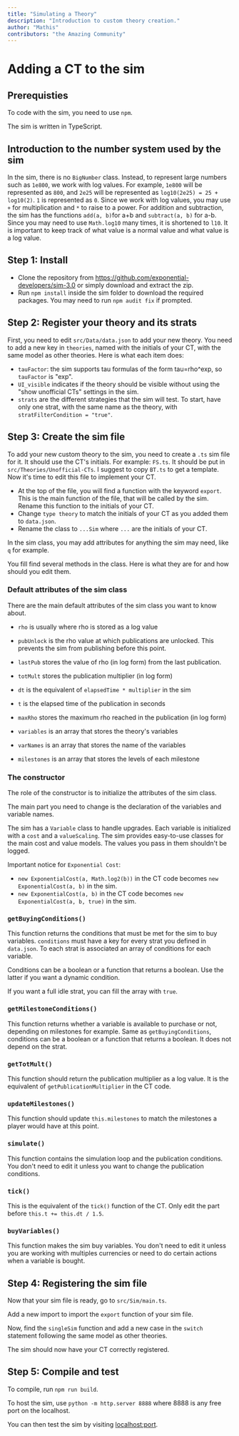 ```yaml
---
title: "Simulating a Theory"
description: "Introduction to custom theory creation."
author: "Mathis"
contributors: "the Amazing Community"
---
```


# Adding a CT to the sim

## Prerequisties

To code with the sim, you need to use `npm`.

The sim is written in TypeScript.

## Introduction to the number system used by the sim

In the sim, there is no `BigNumber` class. Instead, to represent large numbers such as `1e800`, we work with log values.
For example, `1e800` will be represented as `800`, and `2e25` will be represented as `log10(2e25) = 25 + log10(2)`. `1` is represented as `0`.
Since we work with log values, you may use `+` for multiplication and `*` to raise to a power.
For addition and subtraction, the sim has the functions `add(a, b)`for a+b and `subtract(a, b)` for a-b.
Since you may need to use `Math.log10` many times, it is shortened to `l10`.
It is important to keep track of what value is a normal value and what value is a log value.

## Step 1: Install

- Clone the repository from <https://github.com/exponential-developers/sim-3.0> or simply download and extract the zip.
- Run `npm install` inside the sim folder to download the required packages. You may need to run `npm audit fix` if prompted.

## Step 2: Register your theory and its strats

First, you need to edit `src/Data/data.json` to add your new theory.
You need to add a new key in `theories`, named with the initials of your CT, with the same model as other theories.
Here is what each item does:

- `tauFactor`: the sim supports tau formulas of the form tau=rho^exp, so `tauFactor` is "exp".
- `UI_visible` indicates if the theory should be visible without using the "show unofficial CTs" settings in the sim.
- `strats` are the different strategies that the sim will test. To start, have only one strat, with the same name as the theory, with `stratFilterCondition = "true"`.

## Step 3: Create the sim file

To add your new custom theory to the sim, you need to create a `.ts` sim file for it. It should use the CT's initials. For example: `FS.ts`.
It should be put in `src/Theories/Unofficial-CTs`. I suggest to copy `BT.ts` to get a template.
Now it's time to edit this file to implement your CT.

- At the top of the file, you will find a function with the keyword `export`. This is the main function of the file, that will be called by the sim.
Rename this function to the initials of your CT.
- Change `type theory` to match the initials of your CT as you added them to `data.json`.
- Rename the class to `...Sim` where `...` are the initials of your CT.

In the sim class, you may add attributes for anything the sim may need, like `q` for example.

You fill find several methods in the class. Here is what they are for and how should you edit them.

### Default attributes of the sim class

There are the main default attributes of the sim class you want to know about.

- `rho` is usually where rho is stored as a log value
- `pubUnlock` is the rho value at which publications are unlocked. This prevents the sim from publishing before this point.

- `lastPub` stores the value of rho (in log form) from the last publication.
- `totMult` stores the publication multiplier (in log form)
- `dt` is the equivalent of `elapsedTime * multiplier` in the sim
- `t` is the elapsed time of the publication in seconds
- `maxRho` stores the maximum rho reached in the publication (in log form)
- `variables` is an array that stores the theory's variables
- `varNames` is an array that stores the name of the variables
- `milestones` is an array that stores the levels of each milestone

### The constructor

The role of the constructor is to initialize the attributes of the sim class.

The main part you need to change is the declaration of the variables and variable names.

The sim has a `Variable` class to handle upgrades. Each variable is initialized with a `cost` and a `valueScaling`.
The sim provides easy-to-use classes for the main cost and value models. The values you pass in them shouldn't be logged.

Important notice for `Exponential Cost`:

- `new ExponentialCost(a, Math.log2(b))` in the CT code becomes `new ExponentialCost(a, b)` in the sim.
- `new ExponentialCost(a, b)` in the CT code becomes `new ExponentialCost(a, b, true)` in the sim.

### `getBuyingConditions()`

This function returns the conditions that must be met for the sim to buy variables.
`conditions` must have a key for every strat you defined in `data.json`.
To each strat is associated an array of conditions for each variable.

Conditions can be a boolean or a function that returns a boolean. Use the latter if you want a dynamic condition.

If you want a full idle strat, you can fill the array with `true`.

### `getMilestoneConditions()`

This function returns whether a variable is available to purchase or not, depending on milestones for example.
Same as `getBuyingConditions`, conditions can be a boolean or a function that returns a boolean.
It does not depend on the strat.

### `getTotMult()`

This function should return the publication multiplier as a log value. It is the equivalent of `getPublicationMultiplier` in the CT code.

### `updateMilestones()`

This function should update `this.milestones` to match the milestones a player would have at this point.

### `simulate()`

This function contains the simulation loop and the publication conditions.
You don't need to edit it unless you want to change the publication conditions.

### `tick()`

This is the equivalent of the `tick()` function of the CT. Only edit the part before `this.t += this.dt / 1.5`.

### `buyVariables()`

This function makes the sim buy variables.
You don't need to edit it unless you are working with multiples currencies or need to do certain actions when a variable is bought.

## Step 4: Registering the sim file

Now that your sim file is ready, go to `src/Sim/main.ts`.

Add a new import to import the `export` function of your sim file.

Now, find the `singleSim` function and add a new case in the `switch` statement following the same model as other theories.

The sim should now have your CT correctly registered.

## Step 5: Compile and test

To compile, run `npm run build`.

To host the sim, use `python -m http.server 8888` where 8888 is any free port on the localhost.

You can then test the sim by visiting <localhost:port>.
